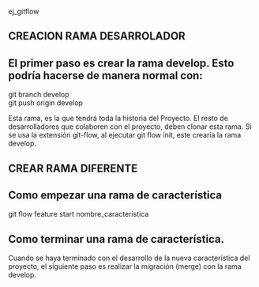 ej_gitflow

## CREACION RAMA DESARROLADOR
## El primer paso es crear la rama develop. Esto podría hacerse de manera normal con:
 git branch develop  
 git push origin develop  


Esta rama, es la que tendrá toda la historia del Proyecto. El resto de desarrolladores que colaboren con el proyecto,
deben clonar esta rama.
Si se usa la extensión git-flow, al ejecutar git flow init, este crearía la rama develop.

## CREAR RAMA DIFERENTE
## Como empezar una rama de característica
git flow feature start nombre_caracteristica  
## Como terminar una rama de característica.
Cuando se haya terminado con el desarrollo de la nueva característica del proyecto, el siguiente paso es realizar la migración (merge) con la rama develop.
